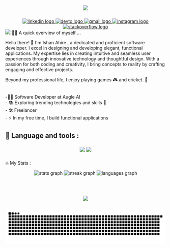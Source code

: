 <div align="center">

  <img height="300" src="https://miro.medium.com/max/1400/0*enrI7BXUzwJEomlq.gif"  />
</div>

###

<div align="center">
  <a href="https:https://www.linkedin.com/in/ishan-ahire-256135219/" target="_blank">
    <img src="https://img.shields.io/static/v1?message=LinkedIn&logo=linkedin&label=&color=0077B5&logoColor=white&labelColor=&style=for-the-badge" height="25" alt="linkedin logo"  />
  </a>
  <a href="https://dev.to/ishan1712" target="_blank">
    <img src="https://img.shields.io/static/v1?message=dev.to&logo=dev.to&label=&color=0A0A0A&logoColor=white&labelColor=&style=for-the-badge" height="25" alt="devto logo"  />
  </a>
  <a href="mailto:ishansahire11@gmail.com" target="_blank">
    <img src="https://img.shields.io/static/v1?message=Gmail&logo=gmail&label=ishansahire11@gmail.com&color=D14836&logoColor=white&labelColor=&style=for-the-badge" height="25" alt="gmail logo"  />
  </a>
  <a href="https://www.instagram.com/ishan1712" target="_blank">
    <img src="https://img.shields.io/static/v1?message=Instagram&logo=instagram&label=&color=E4405F&logoColor=white&labelColor=&style=for-the-badge" height="25" alt="instagram logo"  />
  </a>
</br>
  <a href="https://stackoverflow.com/users/26006328/ishan-ahire" target="_blank">
    <img src="https://img.shields.io/static/v1?message=Stackoverflow&logo=stackoverflow&label=&color=FE7A16&logoColor=white&labelColor=&style=for-the-badge" height="25" alt="stackoverflow logo"  />
  </a>
</div>




<img src="https://raw.githubusercontent.com/MartinHeinz/MartinHeinz/master/wave.gif" height="30px">
👩‍💻 A quick overview of myself ...

Hello there! 👋 I'm Ishan Ahire , a dedicated and proficient software developer. I excel in designing and developing elegant, functional applications. My expertise lies in creating intuitive and seamless user experiences through innovative technology and thoughtful design. With a passion for both coding and creativity, I bring concepts to reality by crafting engaging and effective projects.

Beyond my professional life, I enjoy playing games 🎮 and cricket. 🏏
<br>

<br>-👨‍💻 Software Developer at Augle AI <br>- 📚 Exploring trending technologies and skills 🍃 <br>- 🛠️ Freelancer <br>- ⚡ In my free time, I build functional applications </p>

###
## 🔧 Language and tools :

###
<p align="center">
  
  <img src="https://skillicons.dev/icons?i=html,css,js,react,nodejs,java,py,qt,cpp,mysql,git,mysql,sqlite" />
  <img src="https://skillicons.dev/icons?i=express,mongo,linux,aws,docker,jenkins,postman,anaconda," />
</p>

###
###


🔥   My Stats :
<div align="center">
  <img src="https://github-readme-stats.vercel.app/api?username=Ishan1712&hide_title=false&hide_rank=false&show_icons=true&include_all_commits=true&count_private=true&disable_animations=false&theme=dracula&locale=en&hide_border=false" height="150" alt="stats graph"  />
  <img src="https://streak-stats.demolab.com?user=Ishan1712&locale=en&mode=daily&theme=dracula&hide_border=false&border_radius=5" height="150" alt="streak graph"  />
  <img src="https://github-readme-stats.vercel.app/api/top-langs?username=Ishan1712&locale=en&hide_title=false&layout=compact&card_width=320&langs_count=5&theme=dracula&hide_border=false" height="200" alt="languages graph"  />
</div>

###


###

<br clear="both">


###

<div align="center">
  <img src="https://profile-counter.glitch.me/Ishan1712/count.svg?"  />
</div>

###
<img src="https://raw.githubusercontent.com/Ishan1712/Ishan1712/output/snake.svg" alt="Snake animation" />
